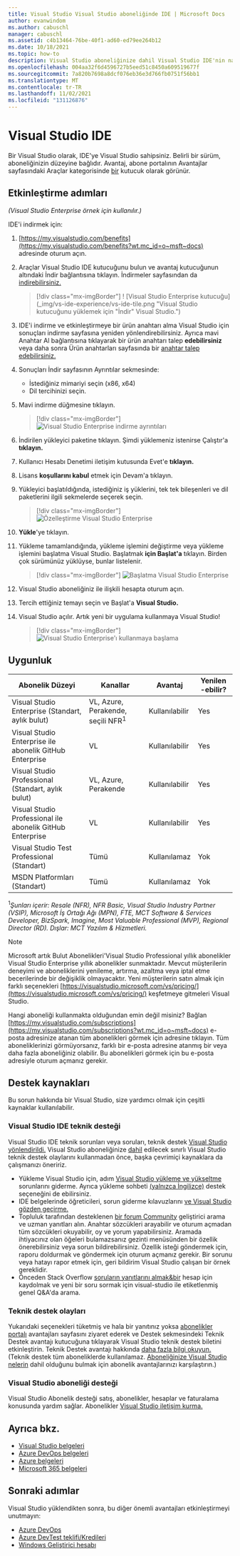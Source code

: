 ```yaml
---
title: Visual Studio Visual Studio aboneliğinde IDE | Microsoft Docs
author: evanwindom
ms.author: cabuschl
manager: cabuschl
ms.assetid: c4b13464-76be-40f1-ad60-ed79ee264b12
ms.date: 10/18/2021
ms.topic: how-to
description: Visual Studio aboneliğinize dahil Visual Studio IDE'nin nasıl indir Visual Studio öğrenin
ms.openlocfilehash: 004aa32f6d4596727b5eed51c8450a609519677f
ms.sourcegitcommit: 7a820b7698a8dcf076eb36e3d766fb0751f56bb1
ms.translationtype: MT
ms.contentlocale: tr-TR
ms.lasthandoff: 11/02/2021
ms.locfileid: "131126876"
---
```

# <a name="the-visual-studio-ide"></a>Visual Studio IDE
Bir Visual Studio olarak, IDE'ye Visual Studio sahipsiniz.  Belirli bir sürüm, aboneliğinizin düzeyine bağlıdır.  Avantaj, abone portalının Avantajlar sayfasındaki Araçlar kategorisinde [bir](https://my.visualstudio.com/benefits?wt.mc_id=o~msft~docs) kutucuk olarak görünür.

## <a name="activation-steps"></a>Etkinleştirme adımları
*(Visual Studio Enterprise örnek için kullanılır.)*

IDE'i indirmek için:
1. [https://my.visualstudio.com/benefits](https://my.visualstudio.com/benefits?wt.mc_id=o~msft~docs) adresinde oturum açın.
2. Araçlar Visual Studio IDE kutucuğunu bulun ve avantaj kutucuğunun altındaki İndir bağlantısına tıklayın.   İndirmeler sayfasından da [indirebilirsiniz.](https://my.visualstudio.com/downloads?wt.mc_id=o~msft~docs)
   > [!div class="mx-imgBorder"]
   > ! [Visual Studio Enterprise kutucuğu] (_img/vs-ide-experience/vs-ide-tile.png "Visual Studio kutucuğunu yüklemek için "İndir" Visual Studio.")

3. IDE'i indirme ve etkinleştirmeye bir ürün anahtarı alma Visual Studio için sonuçları indirme sayfasına yeniden yönlendirebilirsiniz. Ayrıca mavi Anahtar Al bağlantısına tıklayarak bir ürün anahtarı talep **edebilirsiniz** veya daha sonra Ürün anahtarları sayfasında bir [anahtar talep edebilirsiniz.](https://my.visualstudio.com/productkeys)
4. Sonuçları İndir sayfasının Ayrıntılar sekmesinde:
   - İstediğiniz mimariyi seçin (x86, x64)
   - Dil tercihinizi seçin.
5. Mavi indirme düğmesine tıklayın.
   > [!div class="mx-imgBorder"]
   > ![Visual Studio Enterprise indirme ayrıntıları](_img/vs-ide-experience/vs-ide-download-details.png "İndirmeye başlamak için ' Indir ' düğmesine tıklayın.")
6. İndirilen yükleyici paketine tıklayın.  Şimdi yüklemeniz istenirse Çalıştır'a **tıklayın.**
7. Kullanıcı Hesabı Denetimi iletişim kutusunda Evet'e **tıklayın.**
8. Lisans **koşullarını kabul** etmek için Devam'a tıklayın.
9. Yükleyici başlatıldığında, istediğiniz iş yüklerini, tek tek bileşenleri ve dil paketlerini ilgili sekmelerde seçerek seçin.
   > [!div class="mx-imgBorder"]
   > ![Özelleştirme Visual Studio Enterprise](_img/vs-ide-experience/vs-ide-customize-install-cropped.png "İş yükleri ve diğer bileşenler için seçimlerinizi yapın.")

10. **Yükle**'ye tıklayın.

11. Yükleme tamamlandığında, yükleme işlemini değiştirme veya yükleme işlemini başlatma Visual Studio.  Başlatmak **için Başlat'a** tıklayın.  Birden çok sürümünüz yüklüyse, bunlar listelenir.
    > [!div class="mx-imgBorder"]
    > ![Başlatma Visual Studio Enterprise](_img/vs-ide-experience/vs-ide-versions.png "Visual Studio başlamak için ' Başlat ' seçeneğine tıklayın.")

12. Visual Studio aboneliğiniz ile ilişkili hesapta oturum açın.

13. Tercih ettiğiniz temayı seçin ve Başlat'a **Visual Studio.**

14. Visual Studio açılır. Artık yeni bir uygulama kullanmaya Visual Studio!

    > [!div class="mx-imgBorder"]
    > ![Visual Studio Enterprise'ı kullanmaya başlama](_img/vs-ide-experience/vs-ide-start-cropped.png "Visual Studio hoş geldiniz!")


## <a name="eligibility"></a>Uygunluk
| Abonelik Düzeyi                                                 |     Kanallar                                            | Avantaj                                                          | Yenilen -ebilir?    |
|--------------------------------------------------------------------|---------------------------------------------------------|------------------------------------------------------------------|---------------|
| Visual Studio Enterprise (Standart, aylık bulut)   | VL, Azure, Perakende, seçili NFR<sup>1</sup> | Kullanılabilir       |  Yes          |
| Visual Studio Enterprise ile abonelik GitHub Enterprise   | VL | Kullanılabilir       |  Yes          |
| Visual Studio Professional (Standart, aylık bulut) | VL, Azure, Perakende                                       | Kullanılabilir                                                            |  Yes          |
| Visual Studio Professional ile abonelik GitHub Enterprise | VL   | Kullanılabilir              |  Yes          |
| Visual Studio Test Professional (Standart)                         | Tümü                                            | Kullanılamaz                                             |  Yok         |
| MSDN Platformları (Standart)                                          | Tümü                                              | Kullanılamaz                                              |  Yok          |

<sup>1</sup>*Şunları içerir: Resale (NFR), NFR Basic, Visual Studio Industry Partner (VSIP), Microsoft İş Ortağı Ağı (MPN), FTE, MCT Software & Services Developer, BizSpark, Imagine, Most Valuable Professional (MVP), Regional Director (RD).  Dışlar: MCT Yazılım & Hizmetleri.*  

> [!NOTE]
> Microsoft artık Bulut Abonelikleri'Visual Studio Professional yıllık abonelikler Visual Studio Enterprise yıllık abonelikler sunmaktadır. Mevcut müşterilerin deneyimi ve aboneliklerini yenileme, artırma, azaltma veya iptal etme becerilerinde bir değişiklik olmayacaktır. Yeni müşterilerin satın almak için farklı seçenekleri [https://visualstudio.microsoft.com/vs/pricing/](https://visualstudio.microsoft.com/vs/pricing/) keşfetmeye gitmeleri Visual Studio.

Hangi aboneliği kullanmakta olduğundan emin değil misiniz?  Bağlan [https://my.visualstudio.com/subscriptions](https://my.visualstudio.com/subscriptions?wt.mc_id=o~msft~docs) e-posta adresinize atanan tüm abonelikleri görmek için adresine tıklayın. Tüm aboneliklerinizi görmüyorsanız, farklı bir e-posta adresine atanmış bir veya daha fazla aboneliğiniz olabilir.  Bu abonelikleri görmek için bu e-posta adresiyle oturum açmanız gerekir.

## <a name="support-resources"></a>Destek kaynakları
Bu sorun hakkında bir Visual Studio, size yardımcı olmak için çeşitli kaynaklar kullanılabilir.

### <a name="visual-studio-ide-technical-support"></a>Visual Studio IDE teknik desteği
 Visual Studio IDE teknik sorunları veya soruları, teknik destek [Visual Studio yönlendirildi.](https://visualstudio.microsoft.com/vs/support/) Visual Studio aboneliğinize [dahil](vs-tech-support.md) edilecek sınırlı Visual Studio teknik destek olaylarını kullanmadan önce, başka çevrimiçi kaynaklara da çalışmanızı öneririz.
- Yükleme Visual Studio için, adım [Visual Studio yükleme ve yükseltme](https://docs.microsoft.com/visualstudio/install/troubleshooting-installation-issues) sorunlarını giderme. Ayrıca yükleme sohbeti [(yalnızca İngilizce)](https://visualstudio.microsoft.com/vs/support/#talktous) destek seçeneğini de ebilirsiniz.
- IDE belgelerinde öğreticileri, sorun giderme kılavuzlarını [ve Visual Studio gözden geçirme.](https://docs.microsoft.com/visualstudio/ide/)
- Topluluk tarafından desteklenen [bir forum Community](https://developercommunity.visualstudio.com/) geliştirici arama ve uzman yanıtları alın. Anahtar sözcükleri arayabilir ve oturum açmadan tüm sözcükleri okuyabilir, oy ve yorum yapabilirsiniz. Aramada ihtiyacınız olan öğeleri bulamazsanız gezinti menüsünden bir özellik önerebilirsiniz veya sorun bildirebilirsiniz. Özellik isteği göndermek için, raporu doldurmak ve göndermek için oturum açmanız gerekir. Bir sorunu veya hatayı rapor etmek için, geri bildirim Visual Studio çalışan bir örnek gereklidir.
- Önceden Stack Overflow [soruların yanıtlarını almak&bir](https://stackoverflow.com/questions/tagged/visual-studio?tab=Newest) hesap için kaydolmak ve yeni bir soru sormak için visual-studio ile etiketlenmiş genel Q&A'da arama.

### <a name="technical-support-incidents"></a>Teknik destek olayları
Yukarıdaki seçenekleri tüketmiş ve hala bir yanıtınız yoksa [abonelikler portalı](https://my.visualstudio.com/Benefits) avantajları sayfasını ziyaret ederek ve Destek sekmesindeki Teknik Destek avantajı kutucuğuna tıklayarak Visual Studio teknik destek biletini etkinleştirin. Teknik Destek avantajı hakkında [daha fazla bilgi okuyun.](vs-tech-support.md) (Teknik destek tüm aboneliklerde kullanılamaz. [Aboneliğinize Visual Studio nelerin](https://visualstudio.microsoft.com/vs/benefits/#azure?cat=visual-studio-enterprise-subscription) dahil olduğunu bulmak için abonelik avantajlarınızı karşılaştırın.)

### <a name="visual-studio-subscription-support"></a>Visual Studio aboneliği desteği
Visual Studio Abonelik desteği satış, abonelikler, hesaplar ve faturalama konusunda yardım sağlar. Abonelikler [Visual Studio iletişim kurma.](https://my.visualstudio.com/gethelp)

## <a name="see-also"></a>Ayrıca bkz.
- [Visual Studio belgeleri](/visualstudio/)
- [Azure DevOps belgeleri](/azure/devops/)
- [Azure belgeleri](/azure/)
- [Microsoft 365 belgeleri](/microsoft-365/)

## <a name="next-steps"></a>Sonraki adımlar
Visual Studio yüklendikten sonra, bu diğer önemli avantajları etkinleştirmeyi unutmayın:
- [Azure DevOps](vs-azure-devops.md)
- [Azure DevTest teklifi/Kredileri](/azure/devtest/offer/)
- [Windows Geliştirici hesabı](vs-windows-dev.md)